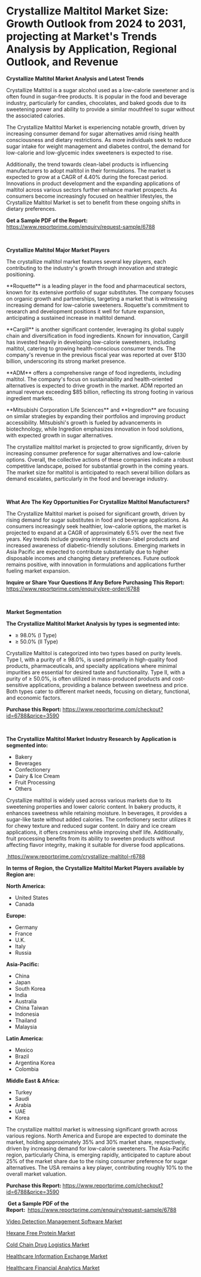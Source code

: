 <p><h1>Crystallize Maltitol Market Size: Growth Outlook from 2024 to 2031, projecting at Market's Trends Analysis by Application, Regional Outlook, and Revenue</h1></p><p><strong>Crystallize Maltitol Market Analysis and Latest Trends</strong></p>
<p><p>Crystallize Maltitol is a sugar alcohol used as a low-calorie sweetener and is often found in sugar-free products. It is popular in the food and beverage industry, particularly for candies, chocolates, and baked goods due to its sweetening power and ability to provide a similar mouthfeel to sugar without the associated calories. </p><p>The Crystallize Maltitol Market is experiencing notable growth, driven by increasing consumer demand for sugar alternatives amid rising health consciousness and dietary restrictions. As more individuals seek to reduce sugar intake for weight management and diabetes control, the demand for low-calorie and low-glycemic index sweeteners is expected to rise. </p><p>Additionally, the trend towards clean-label products is influencing manufacturers to adopt maltitol in their formulations. The market is expected to grow at a CAGR of 4.40% during the forecast period. Innovations in product development and the expanding applications of maltitol across various sectors further enhance market prospects. As consumers become increasingly focused on healthier lifestyles, the Crystallize Maltitol Market is set to benefit from these ongoing shifts in dietary preferences.</p></p>
<p><strong>Get a Sample PDF of the Report:&nbsp;</strong> <a href="https://www.reportprime.com/enquiry/request-sample/6788?utm_campaign=62&utm_medium=2&utm_source=Github&utm_content=ia&utm_term=25112024&utm_id=crystallize-maltitol">https://www.reportprime.com/enquiry/request-sample/6788</a></p>
<p>&nbsp;</p>
<p><strong>Crystallize Maltitol Major Market Players</strong></p>
<p><p>The crystallize maltitol market features several key players, each contributing to the industry's growth through innovation and strategic positioning. </p><p>**Roquette** is a leading player in the food and pharmaceutical sectors, known for its extensive portfolio of sugar substitutes. The company focuses on organic growth and partnerships, targeting a market that is witnessing increasing demand for low-calorie sweeteners. Roquette's commitment to research and development positions it well for future expansion, anticipating a sustained increase in maltitol demand.</p><p>**Cargill** is another significant contender, leveraging its global supply chain and diversification in food ingredients. Known for innovation, Cargill has invested heavily in developing low-calorie sweeteners, including maltitol, catering to growing health-conscious consumer trends. The company's revenue in the previous fiscal year was reported at over $130 billion, underscoring its strong market presence.</p><p>**ADM** offers a comprehensive range of food ingredients, including maltitol. The company's focus on sustainability and health-oriented alternatives is expected to drive growth in the market. ADM reported an annual revenue exceeding $85 billion, reflecting its strong footing in various ingredient markets.</p><p>**Mitsubishi Corporation Life Sciences** and **Ingredion** are focusing on similar strategies by expanding their portfolios and improving product accessibility. Mitsubishi's growth is fueled by advancements in biotechnology, while Ingredion emphasizes innovation in food solutions, with expected growth in sugar alternatives.</p><p>The crystallize maltitol market is projected to grow significantly, driven by increasing consumer preference for sugar alternatives and low-calorie options. Overall, the collective actions of these companies indicate a robust competitive landscape, poised for substantial growth in the coming years. The market size for maltitol is anticipated to reach several billion dollars as demand escalates, particularly in the food and beverage industry.</p></p>
<p>&nbsp;</p>
<p><strong>What Are The Key Opportunities For Crystallize Maltitol Manufacturers?</strong></p>
<p><p>The Crystallize Maltitol market is poised for significant growth, driven by rising demand for sugar substitutes in food and beverage applications. As consumers increasingly seek healthier, low-calorie options, the market is projected to expand at a CAGR of approximately 6.5% over the next five years. Key trends include growing interest in clean-label products and increased awareness of diabetic-friendly solutions. Emerging markets in Asia Pacific are expected to contribute substantially due to higher disposable incomes and changing dietary preferences. Future outlook remains positive, with innovation in formulations and applications further fueling market expansion.</p></p>
<p><strong>Inquire or Share Your Questions If Any Before Purchasing This Report:</strong> <a href="https://www.reportprime.com/enquiry/pre-order/6788?utm_campaign=62&utm_medium=2&utm_source=Github&utm_content=ia&utm_term=25112024&utm_id=crystallize-maltitol">https://www.reportprime.com/enquiry/pre-order/6788</a></p>
<p>&nbsp;</p>
<p><strong>Market Segmentation</strong></p>
<p><strong>The Crystallize Maltitol Market Analysis by types is segmented into:</strong></p>
<p><ul><li>≥ 98.0% (Ⅰ Type)</li><li>≥ 50.0% (Ⅱ Type)</li></ul></p>
<p><p>Crystallize Maltitol is categorized into two types based on purity levels. Type I, with a purity of ≥ 98.0%, is used primarily in high-quality food products, pharmaceuticals, and specialty applications where minimal impurities are essential for desired taste and functionality. Type II, with a purity of ≥ 50.0%, is often utilized in mass-produced products and cost-sensitive applications, providing a balance between sweetness and price. Both types cater to different market needs, focusing on dietary, functional, and economic factors.</p></p>
<p><strong>Purchase this Report:&nbsp;</strong><a href="https://www.reportprime.com/checkout?id=6788&price=3590&utm_campaign=62&utm_medium=2&utm_source=Github&utm_content=ia&utm_term=25112024&utm_id=crystallize-maltitol">https://www.reportprime.com/checkout?id=6788&price=3590</a></p>
<p>&nbsp;</p>
<p><strong>The Crystallize Maltitol Market Industry Research by Application is segmented into:</strong></p>
<p><ul><li>Bakery</li><li>Beverages</li><li>Confectionery</li><li>Dairy & Ice Cream</li><li>Fruit Processing</li><li>Others</li></ul></p>
<p><p>Crystallize maltitol is widely used across various markets due to its sweetening properties and lower caloric content. In bakery products, it enhances sweetness while retaining moisture. In beverages, it provides a sugar-like taste without added calories. The confectionery sector utilizes it for chewy texture and reduced sugar content. In dairy and ice cream applications, it offers creaminess while improving shelf life. Additionally, fruit processing benefits from its ability to sweeten products without affecting flavor integrity, making it suitable for diverse food applications.</p></p>
<p><a href="https://www.reportprime.com/crystallize-maltitol-r6788?utm_campaign=62&utm_medium=2&utm_source=Github&utm_content=ia&utm_term=25112024&utm_id=crystallize-maltitol">&nbsp;https://www.reportprime.com/crystallize-maltitol-r6788</a></p>
<p><strong>In terms of Region, the Crystallize Maltitol Market Players available by Region are:</strong></p>
<p>
    <p> <strong> North America: </strong>
        <ul>
            <li>United States</li>
            <li>Canada</li>
        </ul>
        </p> 
    <p> <strong> Europe: </strong>
        <ul>
            <li>Germany</li>
            <li>France</li>
            <li>U.K.</li>
            <li>Italy</li>
            <li>Russia</li>
        </ul>
        </p> 
    <p> <strong> Asia-Pacific: </strong>
        <ul>
            <li>China</li>
            <li>Japan</li>
            <li>South Korea</li>
            <li>India</li>
            <li>Australia</li>
            <li>China Taiwan</li>
            <li>Indonesia</li>
            <li>Thailand</li>
            <li>Malaysia</li>
        </ul>
        </p> 
    <p> <strong> Latin America: </strong>
        <ul>
            <li>Mexico</li>
            <li>Brazil</li>
            <li>Argentina Korea</li>
            <li>Colombia</li>
        </ul>
        </p> 
    <p> <strong> Middle East & Africa: </strong>
        <ul>
            <li>Turkey</li>
            <li>Saudi</li>
            <li>Arabia</li>
            <li>UAE</li>
            <li>Korea</li>
        </ul>
    </p>
    </p>
<p><p>The crystallize maltitol market is witnessing significant growth across various regions. North America and Europe are expected to dominate the market, holding approximately 35% and 30% market share, respectively, driven by increasing demand for low-calorie sweeteners. The Asia-Pacific region, particularly China, is emerging rapidly, anticipated to capture about 25% of the market share due to the rising consumer preference for sugar alternatives. The USA remains a key player, contributing roughly 10% to the overall market valuation.</p></p>
<p><strong>Purchase this Report: </strong><a href="https://www.reportprime.com/checkout?id=6788&price=3590&utm_campaign=62&utm_medium=2&utm_source=Github&utm_content=ia&utm_term=25112024&utm_id=crystallize-maltitol">https://www.reportprime.com/checkout?id=6788&price=3590</a></p>
<p>&nbsp;<strong>Get a Sample PDF of the Report:&nbsp;&nbsp;</strong><a href="https://www.reportprime.com/enquiry/request-sample/6788?utm_campaign=62&utm_medium=2&utm_source=Github&utm_content=ia&utm_term=25112024&utm_id=crystallize-maltitol">https://www.reportprime.com/enquiry/request-sample/6788</a></p>
<p><strong></strong></p>
<p><p><a href="https://issuu.com/reportprime-2/docs/video-detection-management-software_ac1e9352037a74?utm_campaign=62&utm_medium=2&utm_source=Github&utm_content=ia&utm_term=25112024&utm_id=crystallize-maltitol">Video Detection Management Software Market</a></p><p><a href="https://github.com/SanjidaMahmud54/Market-Research-Report-List-1/blob/main/hexane-free-protein-market.md?utm_campaign=62&utm_medium=2&utm_source=Github&utm_content=ia&utm_term=25112024&utm_id=crystallize-maltitol">Hexane Free Protein Market</a></p><p><a href="https://issuu.com/reportprime-2/docs/cold-chain-drug-logistics-market-si_17767358af63aa?utm_campaign=62&utm_medium=2&utm_source=Github&utm_content=ia&utm_term=25112024&utm_id=crystallize-maltitol">Cold Chain Drug Logistics Market</a></p><p><a href="https://www.linkedin.com/pulse/healthcare-information-exchange-market-growth-outlook-2024-2031-66fwf?utm_campaign=62&utm_medium=2&utm_source=Github&utm_content=ia&utm_term=25112024&utm_id=crystallize-maltitol">Healthcare Information Exchange Market</a></p><p><a href="https://www.linkedin.com/pulse/size-globalhealthcare-financial-analytics-market-compounded-npvgf?utm_campaign=62&utm_medium=2&utm_source=Github&utm_content=ia&utm_term=25112024&utm_id=crystallize-maltitol">Healthcare Financial Analytics Market</a></p></p>